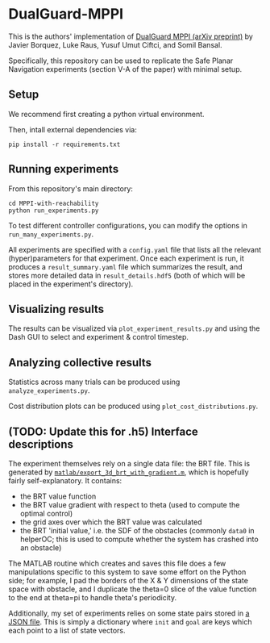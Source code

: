 # DualGuard-MPPI

This is the authors' implementation of [DualGuard MPPI (arXiv preprint)](https://arxiv.org/abs/2502.01924) by Javier Borquez, Luke Raus, Yusuf Umut Ciftci, and Somil Bansal.

Specifically, this repository can be used to replicate the Safe Planar Navigation experiments (section V-A of the paper) with minimal setup.

## Setup

We recommend first creating a python virtual environment.

Then, intall external dependencies via:

```
pip install -r requirements.txt
```

## Running experiments

From this repository's main directory:

```
cd MPPI-with-reachability
python run_experiments.py
```

To test different controller configurations, you can modify the options in `run_many_experiments.py`.

All experiments are specified with a `config.yaml` file that lists all the relevant (hyper)parameters for that experiment. Once each experiment is run, it produces a `result_summary.yaml` file which summarizes the result, and stores more detailed data in `result_details.hdf5` (both of which will be placed in the experiment's directory).

## Visualizing results

The results can be visualized via `plot_experiment_results.py` and using the Dash GUI to select and experiment & control timestep.

## Analyzing collective results

Statistics across many trials can be produced using `analyze_experiments.py`.

Cost distribution plots can be produced using `plot_cost_distributions.py`.

## (TODO: Update this for .h5) Interface descriptions

The experiment themselves rely on a single data file: the BRT file. This is generated by [`matlab/export_3d_brt_with_gradient.m`](matlab/export_3d_brt_with_gradient.m), which is hopefully fairly self-explanatory. It contains:

- the BRT value function
- the BRT value gradient with respect to theta (used to compute the optimal control)
- the grid axes over which the BRT value was calculated
- the BRT 'initial value,' i.e. the SDF of the obstacles (commonly `data0` in helperOC; this is used to compute whether the system has crashed into an obstacle)

The MATLAB routine which creates and saves this file does a few manipulations specific to this system to save some effort on the Python side; for example, I pad the borders of the X & Y dimensions of the state space with obstacle, and I duplicate the theta=0 slice of the value function to the end at theta=pi to handle theta's periodicity.

Additionally, my set of experiments relies on some state pairs stored in [a JSON file](config_data/dubin_environment_state_pairs.json). This is simply a dictionary where `init` and `goal` are keys which each point to a list of state vectors.
